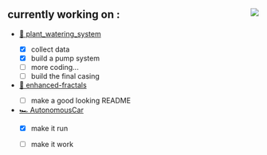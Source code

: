 ## currently working on :  <img align="right" src="https://github-readme-stats.vercel.app/api/top-langs/?username=felop&layout=compact&theme=github_dark&exclude_repo=clock-on-the-block&langs_count=6"/>

- <a href="https://github.com/felop/plant_watering_system">🌱 plant_watering_system<a/> 
  - [X] collect data
  - [X] build a pump system
  - [ ] more coding...
  - [ ] build the final casing

- <a href="https://github.com/felop/enhanced-fractals">🧮 enhanced-fractals<a/>
  - [ ] make a good looking README

- <a href="https://github.com/felop/AutonomousCar">🏎 AutonomousCar<a/>
  - [X] make it run
  - [ ] make it work

  
